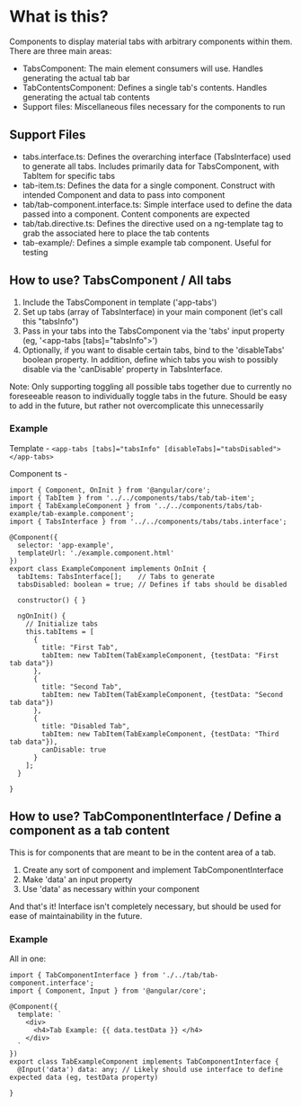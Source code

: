 # What is this?
Components to display material tabs with arbitrary components within them.
There are three main areas:
* TabsComponent: The main element consumers will use. Handles generating the actual tab bar
* TabContentsComponent: Defines a single tab's contents. Handles generating the actual tab contents
* Support files: Miscellaneous files necessary for the components to run

## Support Files
* tabs.interface.ts: Defines the overarching interface (TabsInterface) used to generate all tabs. Includes primarily data for TabsComponent, with TabItem for specific tabs
* tab-item.ts: Defines the data for a single component. Construct with intended Component and data to pass into component
* tab/tab-component.interface.ts: Simple interface used to define the data passed into a component. Content components are expected
* tab/tab.directive.ts: Defines the directive used on a ng-template tag to grab the associated here to place the tab contents
* tab-example/: Defines a simple example tab component. Useful for testing

## How to use? TabsComponent / All tabs
1. Include the TabsComponent in template ('app-tabs')
2. Set up tabs (array of TabsInterface) in your main component (let's call this "tabsInfo")
3. Pass in your tabs into the TabsComponent via the 'tabs' input property (eg, '<app-tabs [tabs]="tabsInfo"></app-tabs>')
4. Optionally, if you want to disable certain tabs, bind to the 'disableTabs' boolean property. In addition, define which tabs you wish to possibly disable via the 'canDisable' property in TabsInterface.

Note: Only supporting toggling all possible tabs together due to currently no foreseeable reason to individually toggle tabs in the future. Should be easy to add in the future, but rather not overcomplicate this unnecessarily

### Example
Template -
```<app-tabs [tabs]="tabsInfo" [disableTabs]="tabsDisabled"></app-tabs>```

Component ts -
```
import { Component, OnInit } from '@angular/core';
import { TabItem } from '../../components/tabs/tab/tab-item';
import { TabExampleComponent } from '../../components/tabs/tab-example/tab-example.component';
import { TabsInterface } from '../../components/tabs/tabs.interface';

@Component({
  selector: 'app-example',
  templateUrl: './example.component.html'
})
export class ExampleComponent implements OnInit {
  tabItems: TabsInterface[];    // Tabs to generate
  tabsDisabled: boolean = true; // Defines if tabs should be disabled
    
  constructor() { }

  ngOnInit() {
    // Initialize tabs
    this.tabItems = [
      {
        title: "First Tab",
        tabItem: new TabItem(TabExampleComponent, {testData: "First tab data"})
      },
      {
        title: "Second Tab",
        tabItem: new TabItem(TabExampleComponent, {testData: "Second tab data"})
      },
      {
        title: "Disabled Tab",
        tabItem: new TabItem(TabExampleComponent, {testData: "Third tab data"}),
        canDisable: true
      }
    ];
  }

}
```

## How to use? TabComponentInterface / Define a component as a tab content
This is for components that are meant to be in the content area of a tab.

1. Create any sort of component and implement TabComponentInterface
2. Make 'data' an input property
3. Use 'data' as necessary within your component

And that's it! Interface isn't completely necessary, but should be used for ease of maintainability in the future.

### Example
All in one:
```
import { TabComponentInterface } from './../tab/tab-component.interface';
import { Component, Input } from '@angular/core';

@Component({
  template: `
    <div>
      <h4>Tab Example: {{ data.testData }} </h4>
    </div>
  `
})
export class TabExampleComponent implements TabComponentInterface {
  @Input('data') data: any; // Likely should use interface to define expected data (eg, testData property)

}
```